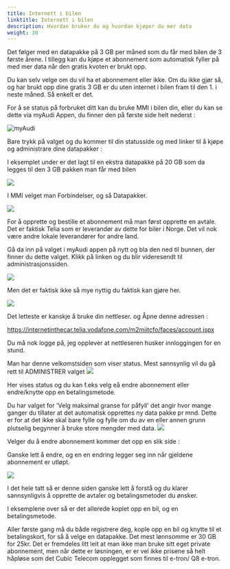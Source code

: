 ```yaml
---
title: Internett i bilen
linktitle: Internett i bilen
description: Hvordan bruker du og hvordan kjøper du mer data
weight: 30
---
```


Det følger med en datapakke på 3 GB per måned som du får med bilen de 3 første årene. I tillegg kan du kjøpe et abonnement som automatisk fyller på med mer data når den gratis kvoten er brukt opp.

Du kan selv velge om du vil ha et abonnement eller ikke. Om du ikke gjør så, og har brukt opp dine gratis 3 GB er du uten internet i bilen fram til den 1. i neste måned. Så enkelt er det.

For å se status på forbruket ditt kan du bruke MMI i bilen din, eller du kan se dette via myAudi Appen, du finner den på første side helt nederst :

![myAudi](myaudi-app-1.png "myAudi App")

Bare trykk på valget og du kommer til din statusside og med linker til å kjøpe og administrare dine datapakker :

I eksemplet under er det lagt til en ekstra datapakke på 20 GB som da legges til den 3 GB pakken man får med bilen

![](image.png)


I MMI velget man Forbindelser, og så Datapakker.

![](image-1.png)

For å opprette og bestille et abonnement må man først opprette en avtale. Det er faktisk Telia som er leverandør av dette for biler i Norge. Det vil nok være andre lokale leverandører for andre land.

Gå da inn på valget i myAudi appen på nytt og bla den ned til bunnen, der finner du dette valget. Klikk på linken og du blir videresendt til administrasjonssiden.

![](image-2.png)

Men det er faktisk ikke så mye nyttig du faktisk kan gjøre her.

![](image-3.png)

Det letteste er kanskje å bruke din nettleser. og Åpne denne adressen :

https://internetinthecar.telia.vodafone.com/m2miitcfo/faces/account.jspx


Du må nok logge på, jeg opplever at nettleseren husker innloggingen for en stund.

Man har denne velkomstsiden som viser status. Mest sannsynlig vil du gå rett til ADMINISTRER valget
![](image-4.png)


Her vises status og du kan f.eks velg eå endre abonnement eller endre/knytte opp en betalingsmetode.

Du har valget for 'Velg maksimal granse for påfyll' det angir hvor mange ganger du tillater at det automatisk opprettes ny data pakke pr mnd. Dette er for at det ikke skal bare fylle og fylle om du av en eller annen grunn plutselig begynner å bruke store mengder med data.
![](image-5.png)

Velger du å endre abonnement kommer det opp en slik side :

Ganske lett å endre, og en en endring legger seg inn når gjeldene abonnement er utløpt.

![](image-6.png)

I det hele tatt så er denne siden ganske lett å forstå og du klarer sannsynligvis å opprette de avtaler og betalingsmetoder du ønsker.

I eksemplene over så er det allerede koplet opp en bil, og en  betalingsmetode.

Aller første gang må du både registrere deg, kople opp en bil og knytte til et betalingskort, for så å velge en datapakke. Det mest lønnsomme er 30 GB for 25kr. Det er fremdeles litt leit at man ikke man bruke sitt eget private abonnement, men når dette er løsningen, er er vel ikke prisene så helt håpløse som det Cubic Telecom opplegget som finnes til e-tron/ Q8 e-tron.
